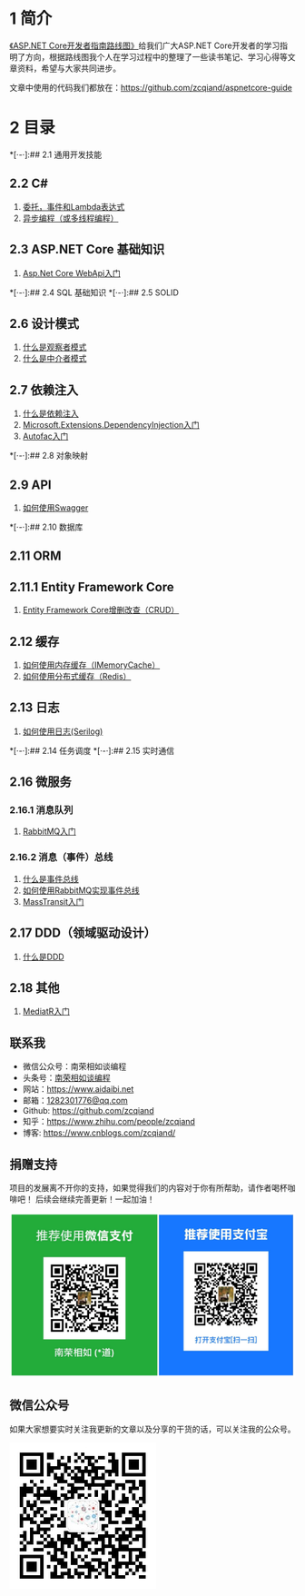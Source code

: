# 1 简介
 [《ASP.NET Core开发者指南路线图》](https://github.com/MoienTajik/AspNetCore-Developer-Roadmap/blob/master/ReadMe.zh-Hans.md)给我们广大ASP.NET Core开发者的学习指明了方向，根据路线图我个人在学习过程中的整理了一些读书笔记、学习心得等文章资料，希望与大家共同进步。

文章中使用的代码我们都放在：https://github.com/zcqiand/aspnetcore-guide

# 2 目录
*[·-·]:## 2.1 通用开发技能
## 2.2 C#
1. [委托，事件和Lambda表达式](https://www.cnblogs.com/zcqiand/p/13656161.html)
2. [异步编程（或多线程编程）](https://www.cnblogs.com/zcqiand/p/13650062.html)

## 2.3 ASP.NET Core 基础知识
1. [Asp.Net Core WebApi入门](https://www.cnblogs.com/zcqiand/p/14258066.html)

*[·-·]:## 2.4 SQL 基础知识
*[·-·]:## 2.5 SOLID
## 2.6 设计模式
1. [什么是观察者模式](https://www.cnblogs.com/zcqiand/p/14257614.html)
2. [什么是中介者模式](https://www.cnblogs.com/zcqiand/p/14257644.html)

## 2.7 依赖注入
1. [什么是依赖注入](https://www.cnblogs.com/zcqiand/p/14257641.html)
2. [Microsoft.Extensions.DependencyInjection入门](https://www.cnblogs.com/zcqiand/p/14257661.html)
3. [Autofac入门](https://www.cnblogs.com/zcqiand/p/14257650.html)

*[·-·]:## 2.8 对象映射
## 2.9 API
1. [如何使用Swagger](https://www.cnblogs.com/zcqiand/p/14258075.html)

*[·-·]:## 2.10 数据库
## 2.11 ORM
## 2.11.1 Entity Framework Core
1. [Entity Framework Core增删改查（CRUD）](https://www.cnblogs.com/zcqiand/p/14258059.html)

## 2.12 缓存
1. [如何使用内存缓存（IMemoryCache）](https://www.cnblogs.com/zcqiand/p/14257594.html)
2. [如何使用分布式缓存（Redis）](https://www.cnblogs.com/zcqiand/p/14257582.html)

## 2.13 日志
1. [如何使用日志(Serilog)](https://www.cnblogs.com/zcqiand/p/14257598.html)

*[·-·]:## 2.14 任务调度
*[·-·]:## 2.15 实时通信
## 2.16 微服务
### 2.16.1 消息队列
1. [RabbitMQ入门](https://www.cnblogs.com/zcqiand/p/14257673.html)

### 2.16.2 消息（事件）总线
1. [什么是事件总线](https://www.cnblogs.com/zcqiand/p/14257623.html)
2. [如何使用RabbitMQ实现事件总线](https://www.cnblogs.com/zcqiand/p/14257607.html)
3. [MassTransit入门](https://www.cnblogs.com/zcqiand/p/14257654.html)

## 2.17 DDD（领域驱动设计）
1. [什么是DDD](https://www.cnblogs.com/zcqiand/p/13686640.html)

## 2.18 其他
1. [MediatR入门](https://www.cnblogs.com/zcqiand/p/14257683.html)

## 联系我
* 微信公众号：南荣相如谈编程
* 头条号：[南荣相如谈编程](http://www.toutiao.com/c/user/102425115737/)
* 网站：https://www.aidaibi.net
* 邮箱：1282301776@qq.com
* Github: https://github.com/zcqiand
* 知乎：https://www.zhihu.com/people/zcqiand
* 博客: https://www.cnblogs.com/zcqiand/

## 捐赠支持
项目的发展离不开你的支持，如果觉得我们的内容对于你有所帮助，请作者喝杯咖啡吧！ 后续会继续完善更新！一起加油！

![](./assets/aspnetcore-guide/img/zhifu.png)

## 微信公众号
如果大家想要实时关注我更新的文章以及分享的干货的话，可以关注我的公众号。

![](./assets/aspnetcore-guide/img/weixin.jpg)